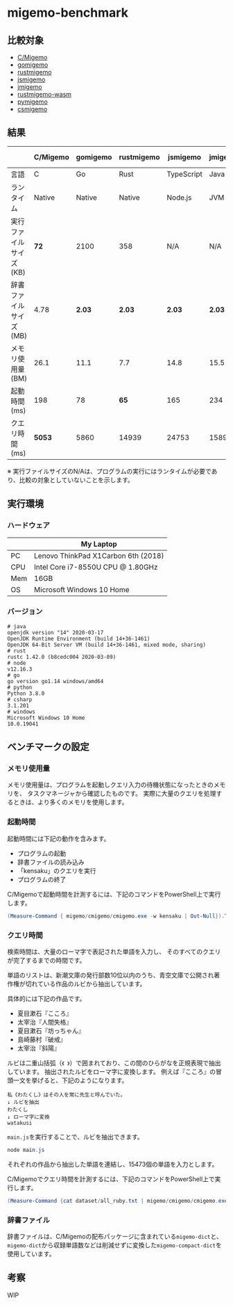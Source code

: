 # migemo-benchmark

## 比較対象

- [C/Migemo](https://github.com/koron/cmigemo)
- [gomigemo](https://github.com/oguna/gomigemo)
- [rustmigemo](https://github.com/oguna/rustmigemo)
- [jsmigemo](https://github.com/oguna/jsmigemo)
- [jmigemo](https://github.com/oguna/jmigemo)
- [rustmigemo-wasm](https://github.com/oguna/rustmigemo/tree/dev-wasm)
- [pymigemo](https://github.com/oguna/pymigemo)
- [csmigemo](https://github.com/oguna/csmigemo)

## 結果

| | C/Migemo | gomigemo | rustmigemo | jsmigemo | jmigemo | rustmigemo-wasm | pymigmeo | csmigemo |
| ---- | ---- | ---- | ---- | ---- | ---- | ---- | ---- | ---- |
| 言語 | C | Go | Rust | TypeScript | Java | Rust→WASM | Python | C# |
| ランタイム | Native | Native | Native | Node.js | JVM | Node.js | CPython | .NET Core |
| 実行ファイルサイズ (KB) | **72** | 2100 | 358 | N/A | N/A | N/A | N/A | N/A |
| 辞書ファイルサイズ (MB) | 4.78 | **2.03** | **2.03** | **2.03** | **2.03** | **2.03** | **2.03** | **2.03** |
| メモリ使用量 (BM) | 26.1 | 11.1 | 7.7 | 14.8 | 15.5 | 14.4 | 6.5 | **6.4** |
| 起動時間 (ms) | 198 | 78 | **65** | 165 | 234 | 150 | 462 | 147 |
| クエリ時間 (ms) | **5053** | 5860 | 14939 | 24753 | 15892 | 14618 | 119909 | 17493 |

※ 実行ファイルサイズのN/Aは、プログラムの実行にはランタイムが必要であり、比較の対象としていないことを示します。

## 実行環境

### ハードウェア

| | My Laptop |
| ---- | ---- |
| PC | Lenovo ThinkPad X1Carbon 6th (2018) |
| CPU | Intel Core i7-8550U CPU @ 1.80GHz |
| Mem | 16GB |
| OS | Microsoft Windows 10 Home |

### バージョン

```
# java
openjdk version "14" 2020-03-17
OpenJDK Runtime Environment (build 14+36-1461)
OpenJDK 64-Bit Server VM (build 14+36-1461, mixed mode, sharing)
# rust
rustc 1.42.0 (b8cedc004 2020-03-09)
# node
v12.16.3
# go
go version go1.14 windows/amd64
# python
Python 3.8.0
# csharp
3.1.201
# windows
Microsoft Windows 10 Home
10.0.19041
```

## ベンチマークの設定

### メモリ使用量

メモリ使用量は、プログラムを起動しクエリ入力の待機状態になったときのメモリを、
タスクマネージャから確認したものです。
実際に大量のクエリを処理するときは、より多くのメモリを使用します。

### 起動時間

起動時間には下記の動作を含みます。

- プログラムの起動
- 辞書ファイルの読み込み
- 「kensaku」のクエリを実行
- プログラムの終了

C/Migemoで起動時間を計測するには、下記のコマンドをPowerShell上で実行します。

```powershell
(Measure-Command { migemo/cmigemo/cmigemo.exe -w kensaku | Out-Null}).TotalMilliseconds
```

### クエリ時間

検索時間は、大量のローマ字で表記された単語を入力し、
そのすべてのクエリが完了するまでの時間です。

単語のリストは、新潮文庫の発行部数10位以内のうち、青空文庫で公開され著作権が切れている作品のルビから抽出しています。

具体的には下記の作品です。
- 夏目漱石『こころ』
- 太宰治『人間失格』
- 夏目漱石『坊っちゃん』
- 島崎藤村『破戒』
- 太宰治『斜陽』

ルビは二重山括弧（`《 》`）で囲まれており、この間のひらがなを正規表現で抽出しています。
抽出されたルビをローマ字に変換します。
例えば『こころ』の冒頭一文を挙げると、下記のようになります。

```
私《わたくし》はその人を常に先生と呼んでいた。
↓ ルビを抽出
わたくし
↓ ローマ字に変換
watakusi
```

`main.js`を実行することで、ルビを抽出できます。

```powershell
node main.js
```

それぞれの作品から抽出した単語を連結し、15473個の単語を入力とします。

C/Migemoでクエリ時間を計測するには、下記のコマンドをPowerShell上で実行します。

```powershell
(Measure-Command {cat dataset/all_ruby.txt | migemo/cmigemo/cmigemo.exe -q | Out-Null}).TotalMilliseconds
```

### 辞書ファイル

辞書ファイルは、C/Migemoの配布パッケージに含まれている`migemo-dict`と、
`migemo-dict`から収録単語数などは削減せずに変換した`migemo-compact-dict`を使用しています。

## 考察

WIP
